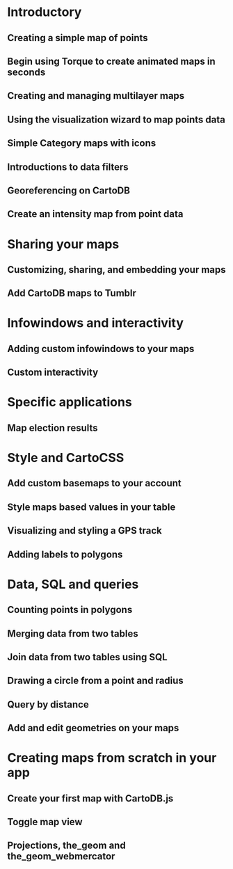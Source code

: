 # Introductory

## Creating a simple map of points
## Begin using Torque to create animated maps in seconds
## Creating and managing multilayer maps
## Using the visualization wizard to map points data
## Simple Category maps with icons
## Introductions to data filters
## Georeferencing on CartoDB
## Create an intensity map from point data


# Sharing your maps

## Customizing, sharing, and embedding your maps
## Add CartoDB maps to Tumblr


# Infowindows and interactivity

## Adding custom infowindows to your maps
## Custom interactivity


# Specific applications

## Map election results


# Style and CartoCSS

## Add custom basemaps to your account
## Style maps based values in your table
## Visualizing and styling a GPS track
## Adding labels to polygons



# Data, SQL and queries

## Counting points in polygons
## Merging data from two tables
## Join data from two tables using SQL
## Drawing a circle from a point and radius
## Query by distance
## Add and edit geometries on your maps


# Creating maps from scratch in your app

## Create your first map with CartoDB.js
## Toggle map view
## Projections, the_geom and the_geom_webmercator